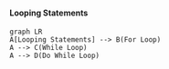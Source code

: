 #### Looping Statements



```marmaid
graph LR
A[Looping Statements] --> B(For Loop)
A --> C(While Loop)
A --> D(Do While Loop)
```